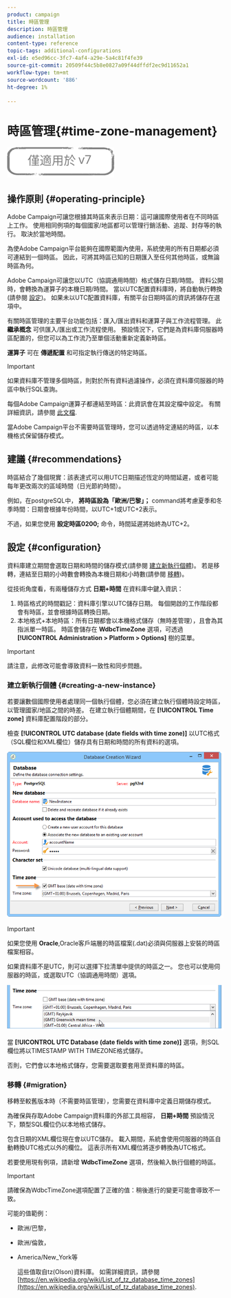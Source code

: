 ```yaml
---
product: campaign
title: 時區管理
description: 時區管理
audience: installation
content-type: reference
topic-tags: additional-configurations
exl-id: e5ed96cc-3fc7-4af4-a29e-5a4c81f4fe39
source-git-commit: 20509f44c5b8e0827a09f44dffdf2ec9d11652a1
workflow-type: tm+mt
source-wordcount: '886'
ht-degree: 1%

---
```


# 時區管理{#time-zone-management}

![](../../assets/v7-only.svg)

## 操作原則 {#operating-principle}

Adobe Campaign可讓您根據其時區來表示日期：這可讓國際使用者在不同時區上工作。 使用相同例項的每個國家/地區都可以管理行銷活動、追蹤、封存等的執行。 取決於當地時間。

為使Adobe Campaign平台能夠在國際範圍內使用，系統使用的所有日期都必須可連結到一個時區。 因此，可將其時區已知的日期匯入至任何其他時區，或無論時區為何。

Adobe Campaign可讓您以UTC（協調通用時間）格式儲存日期/時間。 資料公開時，會轉換為運算子的本機日期/時間。 當以UTC配置資料庫時，將自動執行轉換(請參閱 [設定](#configuration))。 如果未以UTC配置資料庫，有關平台日期時區的資訊將儲存在選項中。

有關時區管理的主要平台功能包括：匯入/匯出資料和運算子與工作流程管理。 此 **繼承概念** 可供匯入/匯出或工作流程使用。 預設情況下，它們是為資料庫伺服器時區配置的，但您可以為工作流乃至單個活動重新定義新時區。

**運算子** 可在 **傳遞配置** 和可指定執行傳送的特定時區。

>[!IMPORTANT]
>
>如果資料庫不管理多個時區，則對於所有資料過濾操作，必須在資料庫伺服器的時區中執行SQL查詢。

每個Adobe Campaign運算子都連結至時區：此資訊會在其設定檔中設定。 有關詳細資訊，請參閱 [此文檔](../../platform/using/access-management.md).

當Adobe Campaign平台不需要時區管理時，您可以透過特定連結的時區，以本機格式保留儲存模式。

## 建議 {#recommendations}

時區結合了幾個現實：該表達式可以用UTC日期描述恆定的時間延遲，或者可能每年更改兩次的區域時間（日光節約時間）。

例如，在postgreSQL中， **將時區設為「歐洲/巴黎」；** command將考慮夏季和冬季時間：日期會根據年份時間，以UTC+1或UTC+2表示。

不過，如果您使用 **設定時區0200;** 命令，時間延遲將始終為UTC+2。

## 設定 {#configuration}

資料庫建立期間會選取日期和時間的儲存模式(請參閱 [建立新執行個體](#creating-a-new-instance))。 若是移轉，連結至日期的小時數會轉換為本機日期和小時數(請參閱 [移轉](#migration))。

從技術角度看，有兩種儲存方式 **日期+時間** 在資料庫中鍵入資訊：

1. 時區格式的時間戳記：資料庫引擎以UTC儲存日期。 每個開啟的工作階段都會有時區，並會根據時區轉換日期。
1. 本地格式+本地時區：所有日期都會以本機格式儲存（無時差管理），且會為其指派單一時區。 時區會儲存在 **WdbcTimeZone** 選項，可透過 **[!UICONTROL Administration > Platform > Options]** 樹的菜單。

>[!IMPORTANT]
>
>請注意，此修改可能會導致資料一致性和同步問題。

### 建立新執行個體 {#creating-a-new-instance}

若要讓數個國際使用者處理同一個執行個體，您必須在建立執行個體時設定時區，以管理國家/地區之間的時差。 在建立執行個體期間，在 **[!UICONTROL Time zone]** 資料庫配置階段的部分。

檢查 **[!UICONTROL UTC database (date fields with time zone)]** 以UTC格式（SQL欄位和XML欄位）儲存具有日期和時間的所有資料的選項。

![](assets/install_wz_select_utc_option.png)

>[!IMPORTANT]
>
>如果您使用 **Oracle**,Oracle客戶端層的時區檔案(.dat)必須與伺服器上安裝的時區檔案相容。

如果資料庫不是UTC，則可以選擇下拉清單中提供的時區之一。 您也可以使用伺服器的時區，或選取UTC（協調通用時間）選項。

![](assets/install_wz_unselect_utc_option.png)

當 **[!UICONTROL UTC Database (date fields with time zone)]** 選項，則SQL欄位將以TIMESTAMP WITH TIMEZONE格式儲存。

否則，它們會以本地格式儲存，您需要選取要套用至資料庫的時區。

### 移轉 {#migration}

移轉至較舊版本時（不需要時區管理），您需要在資料庫中定義日期儲存模式。

為確保與存取Adobe Campaign資料庫的外部工具相容， **日期+時間** 預設情況下，類型SQL欄位仍以本地格式儲存。

包含日期的XML欄位現在會以UTC儲存。 載入期間，系統會使用伺服器的時區自動轉換UTC格式以外的欄位。 這表示所有XML欄位將逐步轉換為UTC格式。

若要使用現有例項，請新增 **WdbcTimeZone** 選項，然後輸入執行個體的時區。

>[!IMPORTANT]
>
>請確保為WdbcTimeZone選項配置了正確的值：稍後進行的變更可能會導致不一致。

可能的值範例：

* 歐洲/巴黎，
* 歐洲/倫敦，
* America/New_York等

   這些值取自tz(Olson)資料庫。 如需詳細資訊，請參閱 [https://en.wikipedia.org/wiki/List_of_tz_database_time_zones](https://en.wikipedia.org/wiki/List_of_tz_database_time_zones).
